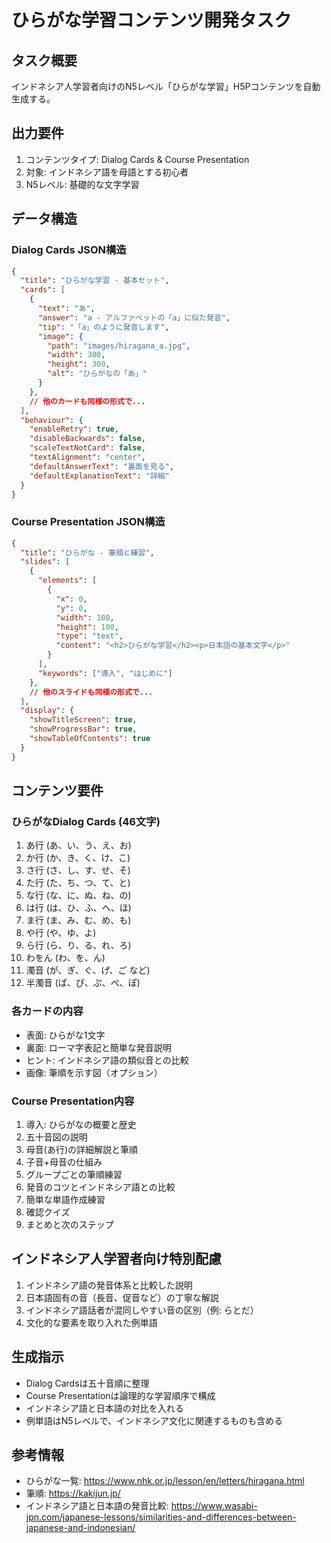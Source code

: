 # ひらがな学習コンテンツ開発タスク

## タスク概要

インドネシア人学習者向けのN5レベル「ひらがな学習」H5Pコンテンツを自動生成する。

## 出力要件

1. コンテンツタイプ: Dialog Cards & Course Presentation
2. 対象: インドネシア語を母語とする初心者
3. N5レベル: 基礎的な文字学習

## データ構造

### Dialog Cards JSON構造

```json
{
  "title": "ひらがな学習 - 基本セット",
  "cards": [
    {
      "text": "あ",
      "answer": "a - アルファベットの「a」に似た発音",
      "tip": "「a」のように発音します",
      "image": {
        "path": "images/hiragana_a.jpg",
        "width": 300,
        "height": 300,
        "alt": "ひらがなの「あ」"
      }
    },
    // 他のカードも同様の形式で...
  ],
  "behaviour": {
    "enableRetry": true,
    "disableBackwards": false,
    "scaleTextNotCard": false,
    "textAlignment": "center",
    "defaultAnswerText": "裏面を見る",
    "defaultExplanationText": "詳細"
  }
}
```

### Course Presentation JSON構造

```json
{
  "title": "ひらがな - 筆順と練習",
  "slides": [
    {
      "elements": [
        {
          "x": 0,
          "y": 0,
          "width": 100,
          "height": 100,
          "type": "text",
          "content": "<h2>ひらがな学習</h2><p>日本語の基本文字</p>"
        }
      ],
      "keywords": ["導入", "はじめに"]
    },
    // 他のスライドも同様の形式で...
  ],
  "display": {
    "showTitleScreen": true,
    "showProgressBar": true,
    "showTableOfContents": true
  }
}
```

## コンテンツ要件

### ひらがなDialog Cards (46文字)

1. あ行 (あ、い、う、え、お)
2. か行 (か、き、く、け、こ)
3. さ行 (さ、し、す、せ、そ)
4. た行 (た、ち、つ、て、と)
5. な行 (な、に、ぬ、ね、の)
6. は行 (は、ひ、ふ、へ、ほ)
7. ま行 (ま、み、む、め、も)
8. や行 (や、ゆ、よ)
9. ら行 (ら、り、る、れ、ろ)
10. わをん (わ、を、ん)
11. 濁音 (が、ぎ、ぐ、げ、ご など)
12. 半濁音 (ぱ、ぴ、ぷ、ぺ、ぽ)

### 各カードの内容

* 表面: ひらがな1文字
* 裏面: ローマ字表記と簡単な発音説明
* ヒント: インドネシア語の類似音との比較
* 画像: 筆順を示す図（オプション）

### Course Presentation内容

1. 導入: ひらがなの概要と歴史
2. 五十音図の説明
3. 母音(あ行)の詳細解説と筆順
4. 子音+母音の仕組み
5. グループごとの筆順練習
6. 発音のコツとインドネシア語との比較
7. 簡単な単語作成練習
8. 確認クイズ
9. まとめと次のステップ

## インドネシア人学習者向け特別配慮

1. インドネシア語の発音体系と比較した説明
2. 日本語固有の音（長音、促音など）の丁寧な解説
3. インドネシア語話者が混同しやすい音の区別（例: らとだ）
4. 文化的な要素を取り入れた例単語

## 生成指示

* Dialog Cardsは五十音順に整理
* Course Presentationは論理的な学習順序で構成
* インドネシア語と日本語の対比を入れる
* 例単語はN5レベルで、インドネシア文化に関連するものも含める

## 参考情報

* ひらがな一覧: https://www.nhk.or.jp/lesson/en/letters/hiragana.html
* 筆順: https://kakijun.jp/
* インドネシア語と日本語の発音比較: https://www.wasabi-jpn.com/japanese-lessons/similarities-and-differences-between-japanese-and-indonesian/
